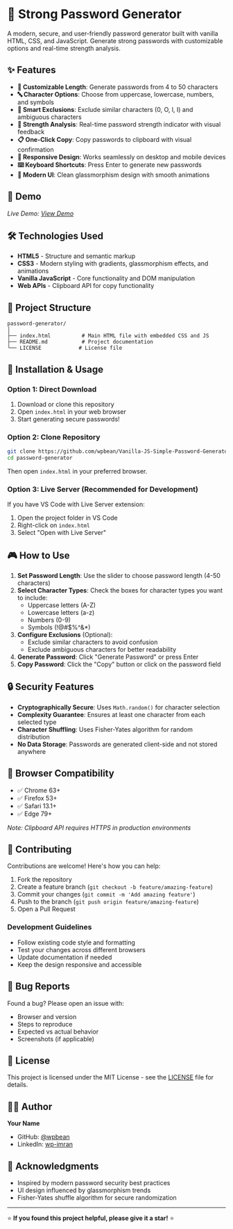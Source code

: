 # 🔐 Strong Password Generator

A modern, secure, and user-friendly password generator built with vanilla HTML, CSS, and JavaScript. Generate strong passwords with customizable options and real-time strength analysis.

## ✨ Features

-   **🎯 Customizable Length**: Generate passwords from 4 to 50 characters
-   **🔤 Character Options**: Choose from uppercase, lowercase, numbers, and symbols
-   **🚫 Smart Exclusions**: Exclude similar characters (0, O, l, I) and ambiguous characters
-   **💪 Strength Analysis**: Real-time password strength indicator with visual feedback
-   **📋 One-Click Copy**: Copy passwords to clipboard with visual confirmation
-   **📱 Responsive Design**: Works seamlessly on desktop and mobile devices
-   **⌨️ Keyboard Shortcuts**: Press Enter to generate new passwords
-   **🎨 Modern UI**: Clean glassmorphism design with smooth animations

## 🚀 Demo

_Live Demo: [View Demo](https://vanilla-js-simple-password-generato.vercel.app/)_

## 🛠️ Technologies Used

-   **HTML5** - Structure and semantic markup
-   **CSS3** - Modern styling with gradients, glassmorphism effects, and animations
-   **Vanilla JavaScript** - Core functionality and DOM manipulation
-   **Web APIs** - Clipboard API for copy functionality

## 📁 Project Structure

```
password-generator/
│
├── index.html          # Main HTML file with embedded CSS and JS
├── README.md           # Project documentation
└── LICENSE            # License file
```

## 🔧 Installation & Usage

### Option 1: Direct Download

1. Download or clone this repository
2. Open `index.html` in your web browser
3. Start generating secure passwords!

### Option 2: Clone Repository

```bash
git clone https://github.com/wpbean/Vanilla-JS-Simple-Password-Generator.git
cd password-generator
```

Then open `index.html` in your preferred browser.

### Option 3: Live Server (Recommended for Development)

If you have VS Code with Live Server extension:

1. Open the project folder in VS Code
2. Right-click on `index.html`
3. Select "Open with Live Server"

## 🎮 How to Use

1. **Set Password Length**: Use the slider to choose password length (4-50 characters)
2. **Select Character Types**: Check the boxes for character types you want to include:
    - Uppercase letters (A-Z)
    - Lowercase letters (a-z)
    - Numbers (0-9)
    - Symbols (!@#$%^&\*)
3. **Configure Exclusions** (Optional):
    - Exclude similar characters to avoid confusion
    - Exclude ambiguous characters for better readability
4. **Generate Password**: Click "Generate Password" or press Enter
5. **Copy Password**: Click the "Copy" button or click on the password field

## 🔒 Security Features

-   **Cryptographically Secure**: Uses `Math.random()` for character selection
-   **Complexity Guarantee**: Ensures at least one character from each selected type
-   **Character Shuffling**: Uses Fisher-Yates algorithm for random distribution
-   **No Data Storage**: Passwords are generated client-side and not stored anywhere

## 📱 Browser Compatibility

-   ✅ Chrome 63+
-   ✅ Firefox 53+
-   ✅ Safari 13.1+
-   ✅ Edge 79+

_Note: Clipboard API requires HTTPS in production environments_

## 🤝 Contributing

Contributions are welcome! Here's how you can help:

1. Fork the repository
2. Create a feature branch (`git checkout -b feature/amazing-feature`)
3. Commit your changes (`git commit -m 'Add amazing feature'`)
4. Push to the branch (`git push origin feature/amazing-feature`)
5. Open a Pull Request

### Development Guidelines

-   Follow existing code style and formatting
-   Test your changes across different browsers
-   Update documentation if needed
-   Keep the design responsive and accessible

## 🐛 Bug Reports

Found a bug? Please open an issue with:

-   Browser and version
-   Steps to reproduce
-   Expected vs actual behavior
-   Screenshots (if applicable)

## 📄 License

This project is licensed under the MIT License - see the [LICENSE](LICENSE) file for details.

## 👨‍💻 Author

**Your Name**

-   GitHub: [@wpbean](https://github.com/wpbean)
-   LinkedIn: [wp-imran](https://www.linkedin.com/in/wp-imran/)

## 🙏 Acknowledgments

-   Inspired by modern password security best practices
-   UI design influenced by glassmorphism trends
-   Fisher-Yates shuffle algorithm for secure randomization

---

⭐ **If you found this project helpful, please give it a star!** ⭐

